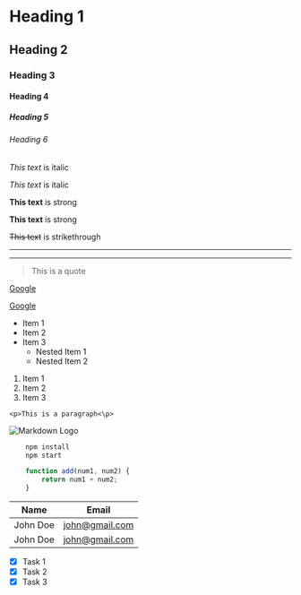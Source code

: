 <!-- Headings -->
# Heading 1
## Heading 2
### Heading 3
#### Heading 4
##### Heading 5
###### Heading 6

<!-- Italics -->
*This text* is italic

_This text_ is italic

<!-- Strong -->
**This text** is strong

__This text__ is strong


<!-- Strikethrough -->
~~This text~~ is strikethrough

<!-- Horizontal Rule -->

---
___

<!-- Bloquote -->
> This is a quote

<!-- Links -->
[Google](http://www.google.com)

[Google](http://www.google.com, "Va para o google")

<!-- Unordered list -->

* Item 1
* Item 2
* Item 3
  * Nested Item 1
  * Nested Item 2

<!-- Ordered list -->

1. Item 1
2. Item 2
3. Item 3


<!-- Inline Code Block -->

`<p>This is a paragraph<\p>`

<!-- Images -->

![Markdown Logo](https://markdown-here.com/img/icon256.png)


<!-- Github Markdown -->

<!-- Code Blocks -->

```bash
    npm install
    npm start
```

```javascript
    function add(num1, num2) {
        return num1 + num2;
    }
```

<!-- tables -->
| Name     | Email          |
| -------- | -------------- |
| John Doe | john@gmail.com |
| John Doe | john@gmail.com |

<!-- Task Lists -->

* [x] Task 1
* [x] Task 2
* [x] Task 3 
